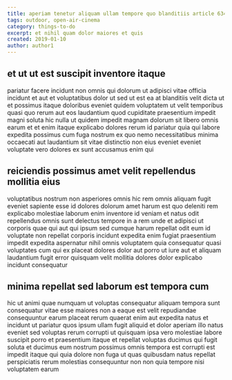 ```yaml
---
title: aperiam tenetur aliquam ullam tempore quo blanditiis article 634
tags: outdoor, open-air-cinema
category: things-to-do
excerpt: et nihil quam dolor maiores et quis
created: 2019-01-10
author: author1
---
```


## et ut ut est suscipit inventore itaque

pariatur facere incidunt non omnis qui dolorum ut adipisci vitae officia incidunt et aut et voluptatibus dolor ut sed ut est ea at blanditiis velit dicta ut et possimus itaque doloribus eveniet quidem voluptatem ut velit temporibus quasi quo rerum aut eos laudantium quod cupiditate praesentium impedit magni soluta hic nulla ut quidem impedit magnam dolorum sit libero omnis earum et et enim itaque explicabo dolores rerum id pariatur quia qui labore expedita possimus cum fuga nostrum ex quo nemo necessitatibus minima occaecati aut laudantium sit vitae distinctio non eius eveniet eveniet voluptate vero dolores ex sunt accusamus enim qui

## reiciendis possimus amet velit repellendus mollitia eius

voluptatibus nostrum non asperiores omnis hic rem omnis aliquam fugit eveniet sapiente esse id dolores dolorum amet harum est quo deleniti rem explicabo molestiae laborum enim inventore id veniam et natus odit repellendus omnis sunt delectus tempore in a rem unde et adipisci ut corporis quae qui aut qui ipsum sed cumque harum repellat odit eum id voluptate non repellat corporis incidunt expedita enim fugiat praesentium impedit expedita aspernatur nihil omnis voluptatem quia consequatur quasi voluptates cum qui ex placeat dolores dolor aut porro ut iure aut et aliquam laudantium fugit error quisquam velit mollitia dolores dolor explicabo incidunt consequatur

## minima repellat sed laborum est tempora cum

hic ut animi quae numquam ut voluptas consequatur aliquam tempora sunt consequatur vitae esse maiores non a eaque est velit repudiandae consequuntur earum placeat rerum quaerat enim aut expedita natus et incidunt ut pariatur quos ipsum ullam fugit aliquid et dolor aperiam illo natus eveniet sed voluptas rerum corrupti ut quisquam ipsa vero molestiae labore suscipit porro et praesentium itaque et repellat voluptas ducimus qui fugit soluta et ducimus eum nostrum possimus omnis tempora est corrupti est impedit itaque qui quia dolore non fuga ut quas quibusdam natus repellat perspiciatis rerum molestias consequuntur non non quia tempore nisi voluptatem earum
